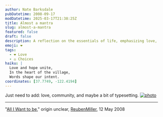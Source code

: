```yaml
---
author: Nate Barksdale
pubDatetime: 2008-09-17
modDatetime: 2025-03-17T21:38:25Z
title: Almost a mantra
slug: almost-a-mantra
featured: false
draft: false
description: A reflection on the essentials of life, emphasizing love, community, and the beauty of typesetting in a world where these values matter.
emoji: ❤️
tags:
  - ❤️ Love
  - ⚖️ Choices
haiku: |
  Love and hope unite,  
  In the heart of the village,  
  Words shape our intent.
coordinates: [37.7749, -122.4194]
---
```


Just need to add: love, community, and maybe a bit of typesetting. [![photo](http://culture-making.com/media/picture_14.jpg)](http://reubenmiller.typepad.com/my_weblog/2008/05/all-i-want-to-b.html)

---

"[All I Want to be](http://web.archive.org/web/20210417205359/https://reubenmiller.typepad.com/my_weblog/2008/05/all-i-want-to-b.html)," origin unclear, [ReubenMiller](http://web.archive.org/web/20210417205359/https://reubenmiller.typepad.com/my_weblog/2008/05/all-i-want-to-b.html), 12 May 2008
